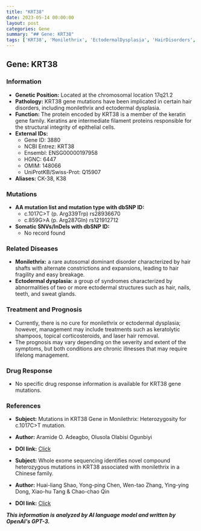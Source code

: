 ```yaml
---
title: "KRT38"
date: 2023-05-14 00:00:00
layout: post
categories: Gene
summary: "## Gene: KRT38"
tags: ['KRT38', 'Monilethrix', 'EctodermalDysplasia', 'HairDisorders', 'KeratinGeneFamily', 'Mutation', 'Treatment', 'Prognosis']
---
```


## Gene: KRT38

### Information

- **Genetic Position:** Located at the chromosomal location 17q21.2
- **Pathology:** KRT38 gene mutations have been implicated in certain hair disorders, including monilethrix and ectodermal dysplasia.
- **Function:** The protein encoded by KRT38 is a member of the keratin gene family. Keratins are intermediate filament proteins responsible for the structural integrity of epithelial cells.
- **External IDs:**
    - Gene ID: 3880
    - NCBI Entrez: KRT38
    - Ensembl: ENSG00000197958
    - HGNC: 6447
    - OMIM: 148066
    - UniProtKB/Swiss-Prot: Q15907
- **Aliases:** CK-38, K38
    
### Mutations

- **AA mutation list and mutation type with dbSNP ID:** 
    - c.1017C>T (p. Arg339Trp) rs28936670
    - c.859G>A (p. Arg287Gln) rs121912712
- **Somatic SNVs/InDels with dbSNP ID:**
    - No record found

### Related Diseases

- **Monilethrix:** a rare autosomal dominant disorder characterized by hair shafts with alternate constrictions and expansions, leading to hair fragility and easy breakage.
- **Ectodermal dysplasia:** a group of syndromes characterized by abnormalities of two or more ectodermal structures such as hair, nails, teeth, and sweat glands.

### Treatment and Prognosis

- Currently, there is no cure for monilethrix or ectodermal dysplasia; however, management may include treatments such as keratolytic shampoos, topical corticosteroids, and laser hair removal.
- The prognosis may vary depending on the severity and extent of the symptoms, but both conditions are chronic illnesses that may require lifelong management.

### Drug Response

- No specific drug response information is available for KRT38 gene mutations.

### References

- **Subject:** Mutations in KRT38 Gene in Monilethrix: Heterozygosity for c.1017C>T mutation. 
- **Author:** Aramide O. Adeagbo, Olusola Olabisi Ogunbiyi
- **DOI link:** [Click](https://doi.org/10.1016/j.jaad.2019.02.067)

- **Subject:** Whole exome sequencing identifies novel compound heterozygous mutations in KRT38 associated with monilethrix in a Chinese family.  
- **Author:** Huai-liang Shao, Yong-ping Chen, Wen-tao Zhang, Ying-ying Dong, Xiao-hu Tang & Chao-chao Qin
- **DOI link:** [Click](https://doi.org/10.1007/s00403-019-01972-y)

**_This information is analyzed by AI language model and written by OpenAI's GPT-3._**
